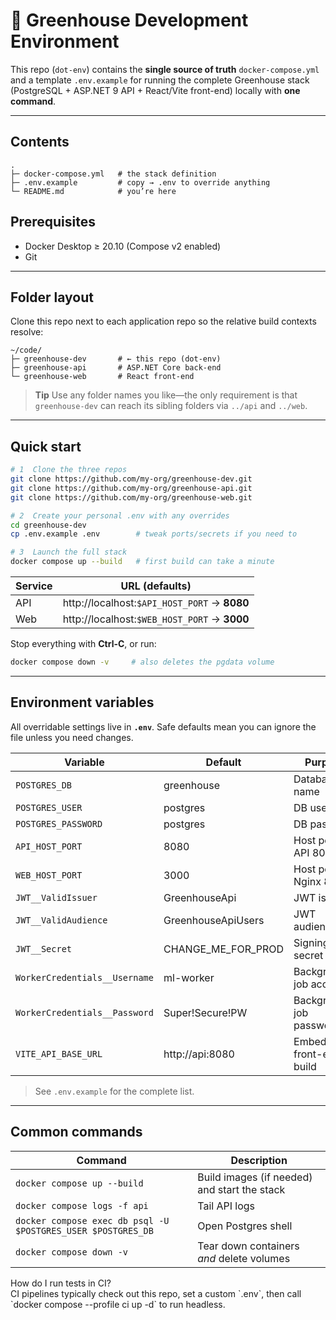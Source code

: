 # 🌱 Greenhouse Development Environment

This repo (`dot-env`) contains the **single source of truth** `docker-compose.yml` and a template `.env.example` for running the complete Greenhouse stack (PostgreSQL + ASP.NET 9 API + React/Vite front-end) locally with **one command**.

---

## Contents

```
.
├─ docker-compose.yml   # the stack definition
├─ .env.example         # copy → .env to override anything
└─ README.md            # you’re here
```

## Prerequisites

* Docker Desktop ≥ 20.10 (Compose v2 enabled)  
* Git

---

## Folder layout

Clone this repo next to each application repo so the relative build contexts resolve:

```
~/code/
├─ greenhouse-dev       # ← this repo (dot-env)
├─ greenhouse-api       # ASP.NET Core back-end
└─ greenhouse-web       # React front-end
```

> **Tip**  Use any folder names you like—the only requirement is that `greenhouse-dev` can reach its sibling folders via `../api` and `../web`.

---

## Quick start

```bash
# 1  Clone the three repos
git clone https://github.com/my-org/greenhouse-dev.git
git clone https://github.com/my-org/greenhouse-api.git
git clone https://github.com/my-org/greenhouse-web.git

# 2  Create your personal .env with any overrides
cd greenhouse-dev
cp .env.example .env        # tweak ports/secrets if you need to

# 3  Launch the full stack
docker compose up --build   # first build can take a minute
```

| Service | URL (defaults)                                                                       |
| ------- | ------------------------------------------------------------------------------------ |
| API     | http://localhost:`$API_HOST_PORT` → **8080**                                       |
| Web     | http://localhost:`$WEB_HOST_PORT` → **3000**                                       |

Stop everything with **Ctrl-C**, or run:

```bash
docker compose down -v     # also deletes the pgdata volume
```

---

## Environment variables

All overridable settings live in **`.env`**. Safe defaults mean you can ignore the file unless you need changes.

| Variable                      | Default                            | Purpose                     |
| ----------------------------- | ---------------------------------- | --------------------------- |
| `POSTGRES_DB`                 | greenhouse                         | Database name               |
| `POSTGRES_USER`               | postgres                           | DB user                     |
| `POSTGRES_PASSWORD`           | postgres                           | DB password                 |
| `API_HOST_PORT`               | 8080                               | Host port → API 8080        |
| `WEB_HOST_PORT`               | 3000                               | Host port → Nginx 80        |
| `JWT__ValidIssuer`            | GreenhouseApi                      | JWT issuer                  |
| `JWT__ValidAudience`          | GreenhouseApiUsers                 | JWT audience                |
| `JWT__Secret`                 | CHANGE_ME_FOR_PROD                 | Signing secret              |
| `WorkerCredentials__Username` | ml-worker                          | Background-job account      |
| `WorkerCredentials__Password` | Super!Secure!PW                    | Background-job password     |
| `VITE_API_BASE_URL`           | http://api:8080                    | Embedded in front-end build |

> See `.env.example` for the complete list.

---

## Common commands

| Command                                                      | Description                                  |
| ------------------------------------------------------------ | -------------------------------------------- |
| `docker compose up --build`                                  | Build images (if needed) and start the stack |
| `docker compose logs -f api`                                 | Tail API logs                                |
| `docker compose exec db psql -U $POSTGRES_USER $POSTGRES_DB` | Open Postgres shell                          |
| `docker compose down -v`                                     | Tear down containers *and* delete volumes    |

<summary>How do I run tests in CI?</summary>
CI pipelines typically check out this repo, set a custom `.env`, then call `docker compose --profile ci up -d` to run headless.
</details>

